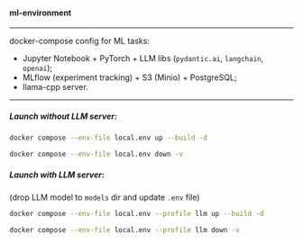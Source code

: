#### ml-environment

---

docker-compose config for ML tasks:

* Jupyter Notebook + PyTorch + LLM libs (`pydantic.ai`, `langchain`, `openai`);
* MLflow (experiment tracking) + S3 (Minio) + PostgreSQL;
* llama-cpp server.

---

##### Launch without LLM server:

```bash
docker compose --env-file local.env up --build -d
```

```bash
docker compose --env-file local.env down -v
```

##### Launch with LLM server:

(drop LLM model to `models` dir and update `.env` file)

```bash
docker compose --env-file local.env --profile llm up --build -d
```

```bash
docker compose --env-file local.env --profile llm down -v
```
